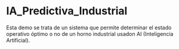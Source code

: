# IA_Predictiva_Industrial
Esta demo se trata de un sistema que permite determinar el estado operativo óptimo o no de un horno industrial usadon AI (Inteligencia Artificial).
